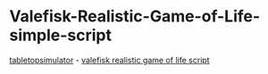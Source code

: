 # Valefisk-Realistic-Game-of-Life-simple-script
[tabletopsimulator](https://store.steampowered.com/app/286160/Tabletop_Simulator/) - [valefisk realistic game of life script](https://steamcommunity.com/sharedfiles/filedetails/?id=3112994101)
